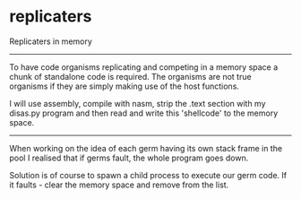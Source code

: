 replicaters
=======

Replicaters in memory



--------------

To have code organisms replicating and competing in a memory space a chunk of
standalone code is required.  The organisms are not true organisms if they are
simply making use of the host functions.

I will use assembly, compile with nasm, strip the .text section with my disas.py program
and then read and write this 'shellcode' to the memory space.

--------------


When working on the idea of each germ having its own stack frame in the pool I
realised that if germs fault, the whole program goes down.

Solution is of course to spawn a child process to execute our germ code.  If it
faults - clear the memory space and remove from the list.
